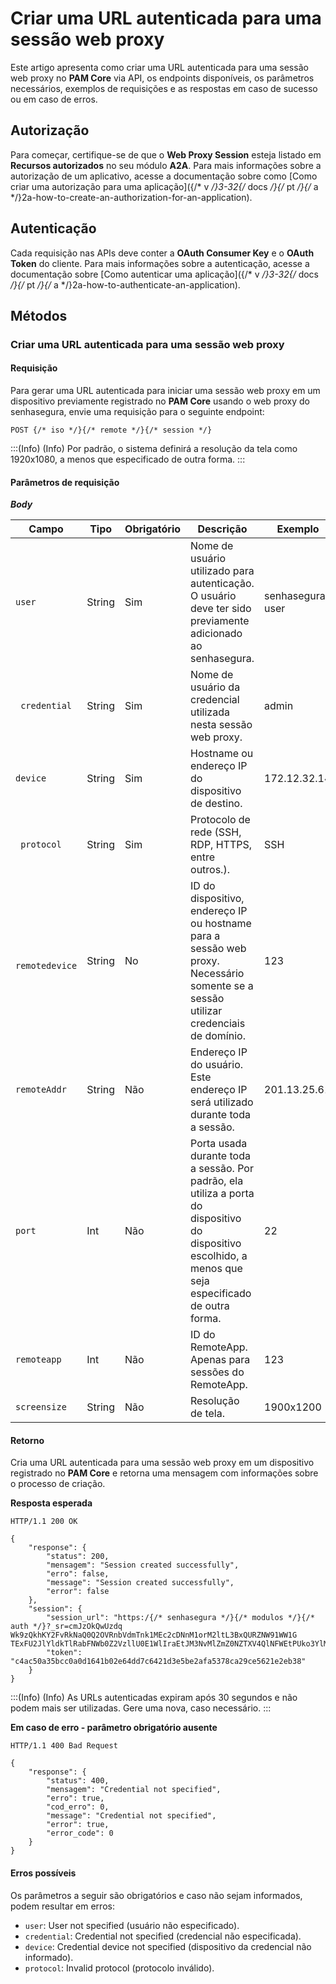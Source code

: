 # Criar uma URL autenticada para uma sessão web proxy

Este artigo apresenta como criar uma URL autenticada para uma sessão web proxy no **PAM Core** via API, os endpoints disponíveis, os parâmetros necessários, exemplos de requisições e as respostas em caso de sucesso ou em caso de erros.

## Autorização

Para começar, certifique-se de que o **Web Proxy Session** esteja listado em **Recursos autorizados** no seu módulo **A2A**. Para mais informações sobre a autorização de um aplicativo, acesse a documentação sobre como [Como criar uma autorização para uma aplicação]({/* v */}3-32{/* docs */}{/* pt */}{/* a */}2a-how-to-create-an-authorization-for-an-application).

## Autenticação

Cada requisição nas APIs deve conter a **OAuth Consumer Key** e o **OAuth Token** do cliente. Para mais informações sobre a autenticação, acesse a documentação sobre [Como autenticar uma aplicação]({/* v */}3-32{/* docs */}{/* pt */}{/* a */}2a-how-to-authenticate-an-application).

## Métodos
### Criar uma URL autenticada para uma sessão web proxy

#### Requisição

Para gerar uma URL autenticada para iniciar uma sessão web proxy em um dispositivo previamente registrado no **PAM Core** usando o web proxy do senhasegura, envie uma requisição para o seguinte endpoint:

```
POST {/* iso */}{/* remote */}{/* session */}
```

:::(Info) (Info)
Por padrão, o sistema definirá a resolução da tela como 1920x1080, a menos que especificado de outra forma.
:::

#### Parâmetros de requisição 

***Body***

| Campo | Tipo | Obrigatório | Descrição | Exemplo |
| --- | --- | --- | --- | --- |
|```user```| String | Sim | Nome de usuário utilizado para autenticação. O usuário deve ter sido previamente adicionado ao senhasegura. | senhasegura-user |
| ``` credential``` | String | Sim |Nome de usuário da credencial utilizada nesta sessão web proxy. | admin |
| ```device ``` | String | Sim | Hostname ou endereço IP do dispositivo de destino. | 172.12.32.14 |
| ``` protocol``` | String | Sim | Protocolo de rede (SSH, RDP, HTTPS, entre outros.). | SSH |
| ``` remotedevice``` | String | No | ID do dispositivo, endereço IP ou hostname para a sessão web proxy. Necessário somente se a sessão utilizar credenciais de domínio. | 123 |
| ```remoteAddr ``` | String | Não | Endereço IP do usuário. Este endereço IP será utilizado durante toda a sessão. | 201.13.25.61 |
| ```port ``` | Int | Não | Porta usada durante toda a sessão. Por padrão, ela utiliza a porta do dispositivo do dispositivo escolhido, a menos que seja especificado de outra forma. | 22 |
| ```remoteapp ``` | Int | Não | ID do RemoteApp. Apenas para sessões do RemoteApp. | 123 |
| ```screensize ``` | String | Não | Resolução de tela. | 1900x1200 |

#### Retorno


Cria uma URL autenticada para uma sessão web proxy em um dispositivo registrado no **PAM Core** e retorna uma mensagem com informações sobre o processo de criação.


**Resposta esperada**
```
HTTP/1.1 200 OK
```

```
{
    "response": {
        "status": 200,
        "mensagem": "Session created successfully",
        "erro": false,
        "message": "Session created successfully",
        "error": false
    },
    "session": {
        "session_url": "https:/{/* senhasegura */}{/* modulos */}{/* auth */}?_sr=cmJzOkQwUzdq     Wk9zQkhKY2FvRkNaQ0Q2OVRnbVdmTnk1MEc2cDNnM1orM2ltL3BxQURZNW91WW1G     TExFU2JlYldkTlRabFNWb0Z2VzllU0E1WlIraEtJM3NvMlZmZ0NZTXV4QlNFWEtPUko3YlMxQWNwZmxYTWw2ZGxsUlFEOCtPdlBq",
        "token": "c4ac50a35bcc0a0d1641b02e64dd7c6421d3e5be2afa5378ca29ce5621e2eb38"
    }
}

```

:::(Info) (Info)
As URLs autenticadas expiram após 30 segundos e não podem mais ser utilizadas. Gere uma nova, caso necessário.
:::

**Em caso de erro -  parâmetro obrigatório ausente**

```
HTTP/1.1 400 Bad Request
```

```
{
    "response": {
        "status": 400,
        "mensagem": "Credential not specified",
        "erro": true,
        "cod_erro": 0,
        "message": "Credential not specified",
        "error": true,
        "error_code": 0
    }
}

```

#### Erros possíveis

Os parâmetros a seguir são obrigatórios e caso não sejam informados, podem resultar em erros: 

* ```user```: User not specified (usuário não especificado).
* ```credential```: Credential not specified (credencial não especificada).
* ```device```: Credential device not specified (dispositivo da credencial não informado).
* ```protocol```: Invalid protocol (protocolo inválido).

